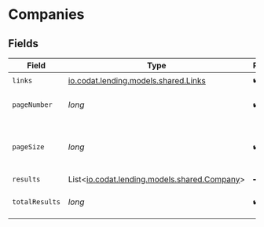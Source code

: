 # Companies


## Fields

| Field                                                                          | Type                                                                           | Required                                                                       | Description                                                                    |
| ------------------------------------------------------------------------------ | ------------------------------------------------------------------------------ | ------------------------------------------------------------------------------ | ------------------------------------------------------------------------------ |
| `links`                                                                        | [io.codat.lending.models.shared.Links](../../models/shared/Links.md)           | :heavy_check_mark:                                                             | N/A                                                                            |
| `pageNumber`                                                                   | *long*                                                                         | :heavy_check_mark:                                                             | Current page number.                                                           |
| `pageSize`                                                                     | *long*                                                                         | :heavy_check_mark:                                                             | Number of items to return in results array.                                    |
| `results`                                                                      | List<[io.codat.lending.models.shared.Company](../../models/shared/Company.md)> | :heavy_minus_sign:                                                             | N/A                                                                            |
| `totalResults`                                                                 | *long*                                                                         | :heavy_check_mark:                                                             | Total number of items.                                                         |